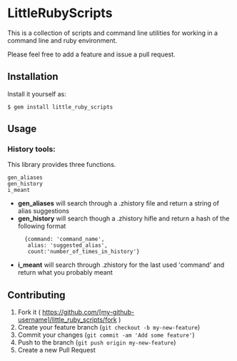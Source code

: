 # LittleRubyScripts

This is a collection of scripts and command line utilities for working in a
command line and ruby environment.

Please feel free to add a feature and issue a pull request.

## Installation
Install it yourself as:

    $ gem install little_ruby_scripts

## Usage

### History tools:

This library provides three functions. 

    gen_aliases
    gen_history
    i_meant

- **gen_aliases** will search through a .zhistory file and return a string of
  alias suggestions
- **gen_history** will search though a .zhistory hifle and return a hash of the
  following format
    ```
      {command: 'command_name', 
       alias: 'suggested_alias', 
       count:'number_of_times_in_history'}
    ```
- **i_meant** will search through .zhistory for the last used 'command' and return what you probably meant

## Contributing

1. Fork it ( https://github.com/[my-github-username]/little_ruby_scripts/fork )
2. Create your feature branch (`git checkout -b my-new-feature`)
3. Commit your changes (`git commit -am 'Add some feature'`)
4. Push to the branch (`git push origin my-new-feature`)
5. Create a new Pull Request
